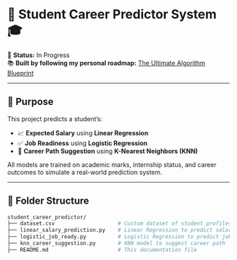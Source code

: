 # 🚀 Student Career Predictor System 🎓

📍 **Status:** In Progress  
📚 **Built by following my personal roadmap:** [The Ultimate Algorithm Blueprint](https://jawadabbasi14.github.io/the-ultimate-algorithm-blueprint/)

---

## 🧠 Purpose

This project predicts a student’s:
- 📈 **Expected Salary** using **Linear Regression**
- ✅ **Job Readiness** using **Logistic Regression**
- 🎯 **Career Path Suggestion** using **K-Nearest Neighbors (KNN)**

All models are trained on academic marks, internship status, and career outcomes to simulate a real-world prediction system.

---

## 📁 Folder Structure

```bash
student_career_predictor/
├── dataset.csv                    # Custom dataset of student profiles
├── linear_salary_prediction.py    # Linear Regression to predict salary
├── logistic_job_ready.py          # Logistic Regression to predict job readiness
├── knn_career_suggestion.py       # KNN model to suggest career path
├── README.md                      # This documentation file
